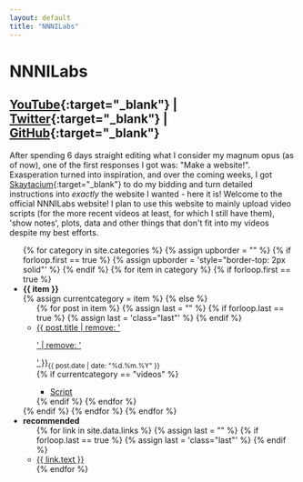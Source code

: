 ```yaml
---
layout: default
title: "NNNILabs"
---
```


<link rel="stylesheet" href="{{ "/assets/css/index.css" | relative_url }}">

# NNNILabs

## [YouTube](https://youtube.com/@NNNILabs){:target="_blank"} | [Twitter](https://twitter.com/NNNILabs){:target="_blank"} | [GitHub](https://github.com/NNNILabs){:target="_blank"}

<span id="dropcap">A</span>fter spending 6 days straight editing what I consider my magnum opus (as of now), one of the first responses I got was: "Make a website!". Exasperation turned into inspiration, and over the coming weeks, I got [Skaytacium](https://skaytacium.com/me){:target="_blank"} to do my bidding and turn detailed instructions into _exactly_ the website I wanted - here it is! Welcome to the official NNNILabs website! I plan to use this website to mainly upload video scripts (for the more recent videos at least, for which I still have them), 'show notes', plots, data and other things that don't fit into my videos despite my best efforts.

<div id="categories">
<ul>
	{% for category in site.categories %}
		{% assign upborder = "" %}
		{% if forloop.first == true %} {% assign upborder = 'style="border-top: 2px solid"' %} {% endif %}
		{% for item in category %}
			{% if forloop.first == true %}
				<li id={{ item }}><b>{{ item }}</b>
					<div class="border" {{ upborder }}></div>
				{% assign currentcategory = item %}
			{% else %}
					<ul class="posts">
						<div class="connect"></div>
					{% for post in item %}
						{% assign last = "" %}
						{% if forloop.last == true %} {% assign last = 'class="last"' %} {% endif %}
						<li {{ last }}><a href="{{ post.url }}">{{ post.title | remove: '<p>' | remove: '</p>' }}</a><sub>{{ post.date | date: "%d.%m.%Y" }}</sub>
							<div class="border"></div>
						</li>
						{% if currentcategory == "videos" %}	
						<ul><li><div class="border"></div><a href='{{ "/scripts/" | append: post.title | append: ".txt" | relative_url }}' target="_blank">Script</a></li></ul>
						{% endif %}
					{% endfor %}
					</ul>
				</li>
			{% endif %}
		{% endfor %}
	{% endfor %}
	<li id="rr"><b>recommended</b>
		<ul class="posts">
				<div class="connect"></div>
			{% for link in site.data.links %}
				{% assign last = "" %}
				{% if forloop.last == true %} {% assign last = 'class="last"' %} {% endif %}
				<li {{ last }}><div class="border"></div><a href="{{ link.href }}" target="_blank">{{ link.text }}</a></li>
			{% endfor %}
		</ul>
	</li>
</ul>
</div>

<script src="{{ "/assets/js/index.js" | relative_url }}"></script>